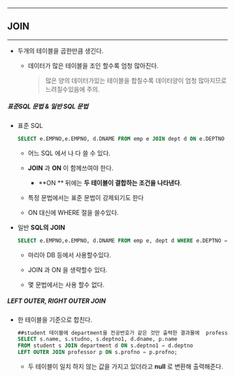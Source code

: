 ------

## JOIN

------



- 두개의 테이블을 곱한만큼 생긴다.
  - 데이터가 많은 테이블을 조인 할수록 엄청 많아진다.
  
    > 많은 양의 데이터가있는 테이블을 합칠수록 데이터양이 엄청 많아지므로 느려질수있음에 주의.



##### 표준SQL 문법 & 일반 SQL 문법

- 표준 SQL

  ``` sql
  SELECT e.EMPNO,e.EMPNO, d.DNAME FROM emp e JOIN dept d ON e.DEPTNO = d.DEPTNO WHERE e.DEPTNO =10;
  ```

  - 어느 SQL 에서 나 다 쓸 수 있다.

  - **JOIN** 과 **ON** 이 함께쓰여야 한다. 

    - **ON ** 뒤에는 **두 테이블이 결합하는 조건을 나타낸다**.

  - 특정 문법에서는 표준 문법이 강제되기도 한다

  - ON 대신에 WHERE 절을 쓸수있다.

    

- 일반 **SQL의** **JOIN**

  ```sql
  SELECT e.EMPNO,e.EMPNO, d.DNAME FROM emp e, dept d WHERE e.DEPTNO = d.DEPTNO;
  ```

  - 마리아 DB 등에서 사용할수있다.

  - JOIN 과 ON 을 생략할수 있다.

  - 몇 문법에서는 사용 할수 없다.

    

##### **LEFT OUTER, RIGHT OUTER** JOIN 

- 한 테이블을 기준으로 합친다.

  ``` sql
  ##student 테이블에 department을 전공번호가 같은 것만 출력한 결과물에  professor 테이블에 student 교수 번호가 같은 조건이면 합쳐서 출력해주는것
  SELECT s.name, s.studno, s.deptno1, d.dname, p.name 
  FROM student s JOIN department d ON s.deptno1 = d.deptno
  LEFT OUTER JOIN professor p ON s.profno = p.profno;
  ```

  - 두 테이블이 일치 하지 않는 값을 가지고 있더라고 **null** 로 변환해 출력해준다.

